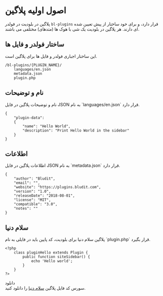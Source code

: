 # اصول اولیه پلاگین
<!-- position: 1 -->

پلاگین در بلودیت در فولدر `bl-plugins` قرار دارد، و برای خود ساختار از پیش تعیین شده ای دارند. هر پلاگین در بلودیت یک شی با هوک ها (متدهای) مختلفی می باشند.

<h2 id="structure">ساختار فولدر و فایل ها</h2>
این ساختار اجباری فولدر و فایل ها برای پلاگین است.

```
/bl-plugins/{PLUGIN_NAME}/
	languages/en.json
	metadata.json
	plugin.php
```

<h2 id="name-and-description">نام و توضیحات</h2>
نام و توضیحات پلاگین در فایل JSON به نام `languages/en.json` قرار دارد.

```
{
	"plugin-data":
	{
		"name": "Hello World",
		"description": "Print Hello World in the sidebar"
	}
}
```

<h2 id="information">اطلاعات</h2>
اطلاعات پلاگین در فایل JSON به نام `metadata.json` قرار دارد.

```
{
	"author": "Bludit",
	"email": "",
	"website": "https://plugins.bludit.com",
	"version": "1.0",
	"releaseDate": "2018-08-01",
	"license": "MIT",
	"compatible": "3.0",
	"notes": ""
}
```

<h2 id="hello-world">سلام دنیا</h2>
پلاگین سلام دنیا برای بلودیت، کد پایین باید در فایلی به نام `plugin.php` قرار بگیرد.

```
<?php
	class pluginHello extends Plugin {
		public function siteSidebar() {
			echo 'Hello world';
		}
	}
?>
```

<div class="note">
<div class="title">دانلود</div>
سورس کد فایل پلاگین <a href="https://github.com/bludit/examples/tree/master/plugins/hello-world">سلام دنیا</a> را دانلود کنید.
</div>
